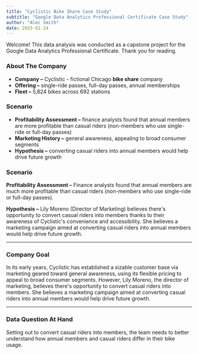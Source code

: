 ```yaml
---
title: "Cyclistic Bike Share Case Study"
subtitle: "Google Data Analytics Professional Certificate Case Study"
author: "Alec Smith"
date: 2025-01-24
---
```


Welcome! This data analysis was conducted as a capstone project for the Google Data Analytics Professional Certificate. Thank you for reading.
  
### About The Company

- **Company –** Cyclistic - fictional Chicago **bike share** company
- **Offering –** single-ride passes, full-day passes, annual memberships
- **Fleet –** 5,824 bikes across 692 stations
  
### Scenario

- **Profitability Assessment –** finance analysts found that annual members are more profitable than casual riders (non-members who use single-ride or full-day passes)
- **Marketing History –** general awareness, appealing to broad consumer segments
- **Hypothesis –** converting casual riders into annual members would help drive future growth

### Scenario 

**Profitability Assessment –** Finance analysts found that annual members are much more profitable than casual riders (non-members who use single-ride or full-day passes). 

**Hypothesis –** Lily Moreno (Director of Marketing) believes there's opportunity to convert casual riders into members thanks to their awareness of Cyclistic's convenience and accessibility. She believes a marketing campaign aimed at converting casual riders into annual members would help drive future growth.

---

### Company Goal

In its early years, Cyclistic has established a sizable customer base via marketing geared toward general awareness, using its flexible pricing to appeal to broad consumer segments. However, Lily Moreno, the director of marketing, believes there's opportunity to convert casual riders into members. She believes a marketing campaign aimed at converting casual riders into annual members would help drive future growth.

--- 

### Data Question At Hand

Setting out to convert casual riders into members, the team needs to better understand how annual members and casual riders differ in their bike usage.
